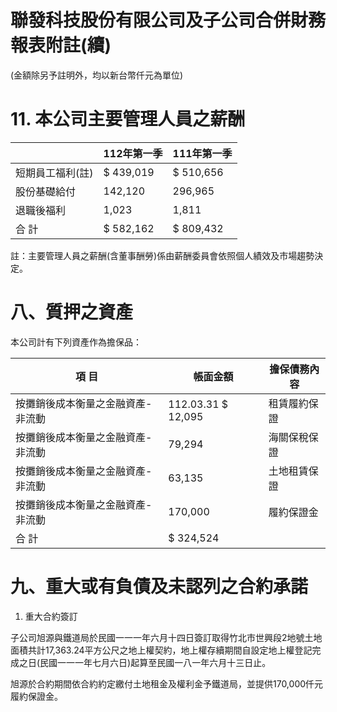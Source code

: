 # 聯發科技股份有限公司及子公司合併財務報表附註(續)

(金額除另予註明外，均以新台幣仟元為單位)

# 11. 本公司主要管理人員之薪酬

| |112年第一季|111年第一季|
|---|---|---|
|短期員工福利(註)|$ 439,019|$ 510,656|
|股份基礎給付|142,120|296,965|
|退職後福利|1,023|1,811|
|合 計|$ 582,162|$ 809,432|

註：主要管理人員之薪酬(含董事酬勞)係由薪酬委員會依照個人績效及市場趨勢決定。

# 八、質押之資產

本公司計有下列資產作為擔保品：

|項 目|帳面金額|擔保債務內容|
|---|---|---|
|按攤銷後成本衡量之金融資產-非流動|112.03.31 $ 12,095|租賃履約保證|
|按攤銷後成本衡量之金融資產-非流動|79,294|海關保稅保證|
|按攤銷後成本衡量之金融資產-非流動|63,135|土地租賃保證|
|按攤銷後成本衡量之金融資產-非流動|170,000|履約保證金|
|合 計|$ 324,524| |

# 九、重大或有負債及未認列之合約承諾

1. 重大合約簽訂

子公司旭源與鐵道局於民國一一一年六月十四日簽訂取得竹北市世興段2地號土地面積共計17,363.24平方公尺之地上權契約，地上權存續期間自設定地上權登記完成之日(民國一一一年七月六日)起算至民國一八一年六月十三日止。

旭源於合約期間依合約約定繳付土地租金及權利金予鐵道局，並提供170,000仟元履約保證金。